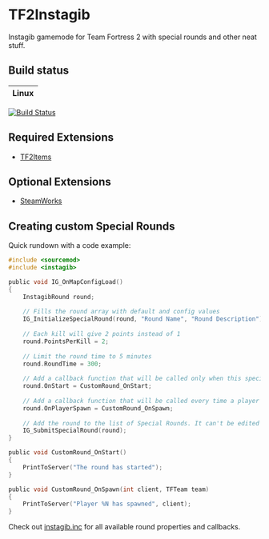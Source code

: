# TF2Instagib

Instagib gamemode for Team Fortress 2 with special rounds and other neat stuff.

## Build status
Linux |
--- |
[![Build Status](https://travis-ci.com/haxtonsale/TF2Instagib.svg?branch=master)](https://travis-ci.com/haxtonsale/TF2Instagib)

## Required Extensions
* [TF2Items](https://builds.limetech.io/?project=tf2items)

## Optional Extensions
* [SteamWorks](https://users.alliedmods.net/~kyles/builds/SteamWorks/)

## Creating custom Special Rounds
Quick rundown with a code example:
```c
#include <sourcemod>
#include <instagib>

public void IG_OnMapConfigLoad()
{
	InstagibRound round;
	
	// Fills the round array with default and config values
	IG_InitializeSpecialRound(round, "Round Name", "Round Description");
	
	// Each kill will give 2 points instead of 1
	round.PointsPerKill = 2;
	
	// Limit the round time to 5 minutes
	round.RoundTime = 300;
	
	// Add a callback function that will be called only when this special round starts
	round.OnStart = CustomRound_OnStart;
	
	// Add a callback function that will be called every time a player spawns
	round.OnPlayerSpawn = CustomRound_OnSpawn;
	
	// Add the round to the list of Special Rounds. It can't be edited or removed after this.
	IG_SubmitSpecialRound(round);
} 

public void CustomRound_OnStart()
{
	PrintToServer("The round has started");
}

public void CustomRound_OnSpawn(int client, TFTeam team)
{
	PrintToServer("Player %N has spawned", client);
}
```
Check out [instagib.inc](https://github.com/haxtonsale/TF2Instagib/blob/master/scripting/include/instagib.inc) for all available round properties and callbacks.

